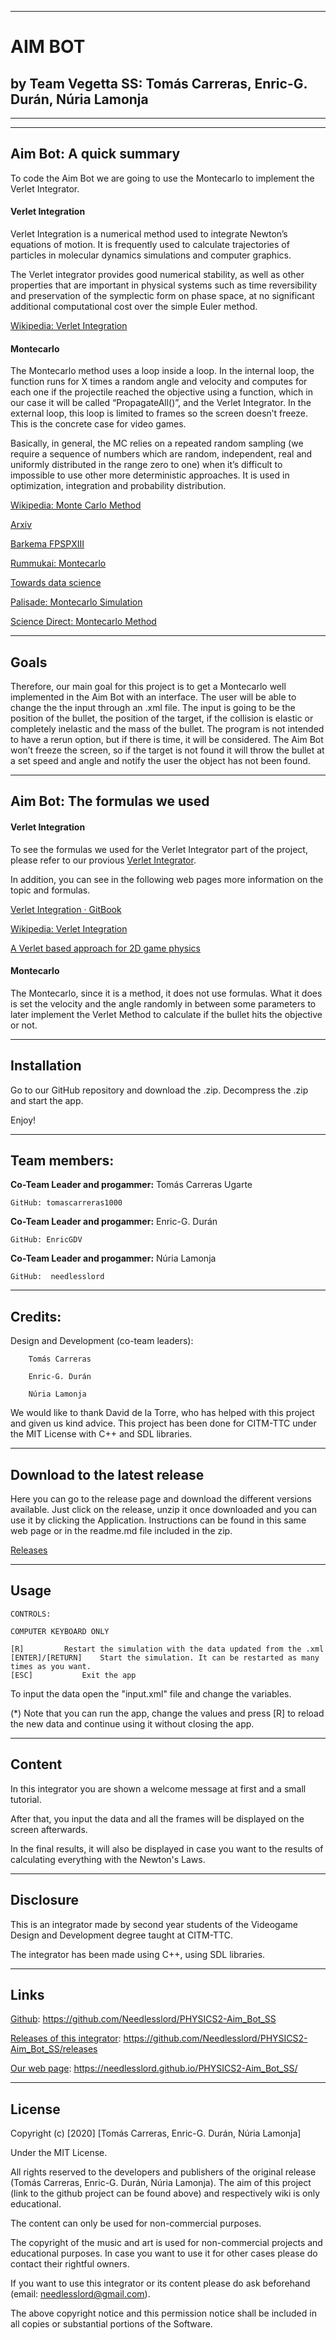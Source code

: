 


***



# AIM BOT


## by Team Vegetta SS: Tomás Carreras, Enric-G. Durán, Núria Lamonja



***

***



## Aim Bot: A quick summary

To code the Aim Bot we are going to use the Montecarlo to implement the Verlet Integrator.

#### Verlet Integration

Verlet Integration is a numerical method used to integrate Newton’s equations of motion. It is frequently used to calculate trajectories of particles in molecular dynamics simulations and computer graphics. 

The Verlet integrator provides good numerical stability, as well as other properties that are important in physical systems such as time reversibility and preservation of the symplectic form on phase space, at no significant additional computational cost over the simple Euler method. 

[Wikipedia: Verlet Integration](https://en.wikipedia.org/wiki/Verlet_integration)

#### Montecarlo

The Montecarlo method uses a loop inside a loop. In the internal loop, the function runs for X times a random angle and velocity and computes for each one if the projectile reached the objective using a function, which in our case it will be called “PropagateAll()”, and the Verlet Integrator. In the external loop, this loop is limited to frames so the screen doesn’t freeze. This is the concrete case for video games. 

Basically, in general, the MC relies on a repeated random sampling (we require a sequence of numbers which are random, independent, real and uniformly distributed in the range zero to one) when it’s difficult to impossible to use other more deterministic approaches. It is used in optimization, integration and probability distribution.

[Wikipedia: Monte Carlo Method](https://en.wikipedia.org/wiki/Monte_Carlo_method)


[Arxiv](https://arxiv.org/pdf/cond-mat/0104167.pdf)


[Barkema FPSPXIII](http://itf.fys.kuleuven.be/~fpspXIII/material/Barkema_FPSPXIII.pdf)


[Rummukai: Montecarlo](https://www.mv.helsinki.fi/home/rummukai/lectures/montecarlo_oulu/lectures/mc_notes1.pdf)


[Towards data science](https://towardsdatascience.com/the-house-always-wins-monte-carlo-simulation-eb82787da2a3)


[Palisade: Montecarlo Simulation](https://www.palisade.com/risk/monte_carlo_simulation.asp)


[Science Direct: Montecarlo Method](https://www.sciencedirect.com/topics/neuroscience/monte-carlo-method)



***



## Goals


Therefore, our main goal for this project is to get a Montecarlo well implemented in the Aim Bot with an interface. The user will be able to change the the input through an .xml file. The input is going to be the position of the bullet, the position of the target, if the collision is elastic or completely inelastic and the mass of the bullet. The program is not intended to have a rerun option, but if there is time, it will be considered. The Aim Bot won’t freeze the screen, so if the target is not found it will throw the bullet at a set speed and angle and notify the user the object has not been found.



***



## Aim Bot: The formulas we used

#### Verlet Integration

To see the formulas we used for the Verlet Integrator part of the project, please refer to our provious [Verlet Integrator](https://github.com/Needlesslord/PHYSICS2-Verlet_Integrator).

In addition, you can see in the following web pages more information on the topic and formulas.

[Verlet Integration · GitBook](https://www.algorithm-archive.org/contents/verlet_integration/verlet_integration.html)

[Wikipedia: Verlet Integration](https://en.wikipedia.org/wiki/Verlet_integration)

[A Verlet based approach for 2D game physics](https://www.gamedev.net/articles/programming/math-and-physics/a-verlet-based-approach-for-2d-game-physics-r2714)

#### Montecarlo

The Montecarlo, since it is a method, it does not use formulas. What it does is set the velocity and the angle randomly in between some parameters to later implement the Verlet Method to calculate if the bullet hits the objective or not.



***



## Installation


Go to our GitHub repository and download the .zip. Decompress the .zip and start the app.

Enjoy!



***



## Team members:


**Co-Team Leader and progammer:** Tomás Carreras Ugarte

	GitHub: tomascarreras1000

**Co-Team Leader and progammer:** Enric-G. Durán

	GitHub: EnricGDV

**Co-Team Leader and progammer:** Núria Lamonja

	GitHub:	 needlesslord



***



## Credits:


Design and Development (co-team leaders): 

		Tomás Carreras
		
		Enric-G. Durán
	
		Núria Lamonja


We would like to thank David de la Torre, who has helped with this project and given us kind advice.
This project has been done for CITM-TTC under the MIT License with C++ and SDL libraries.



***



## Download to the latest release


Here you can go to the release page and download the different versions available. Just click on the release, unzip it once downloaded and you can use it by clicking the Application.
Instructions can be found in this same web page or in the readme.md file included in the zip.


[Releases](https://github.com/Needlesslord/PHYSICS2-Aim_Bot_SS/releases)



***



## Usage


	CONTROLS:

	COMPUTER KEYBOARD ONLY

	[R]			Restart the simulation with the data updated from the .xml
	[ENTER]/[RETURN]	Start the simulation. It can be restarted as many times as you want.
	[ESC]			Exit the app

To input the data open the "input.xml" file and change the variables. 

(*) Note that you can run the app, change the values and press [R] to reload the new data and continue using it without closing the app.



***



## Content


In this integrator you are shown a welcome message at first and a small tutorial. 

After that, you input the data and all the frames will be displayed on the screen afterwards.

In the final results, it will also be displayed in case you want to the results of calculating everything with the Newton's Laws.



***



## Disclosure


This is an integrator made by second year students of the Videogame Design and Development degree taught at CITM-TTC.

The integrator has been made using C++, using SDL libraries.



***



## Links


[Github](https://github.com/Needlesslord/PHYSICS2-Aim_Bot_SS): https://github.com/Needlesslord/PHYSICS2-Aim_Bot_SS

[Releases of this integrator](https://github.com/Needlesslord/PHYSICS2-Aim_Bot_SS/releases): https://github.com/Needlesslord/PHYSICS2-Aim_Bot_SS/releases

[Our web page](https://needlesslord.github.io/PHYSICS2-Aim_Bot_SS/): https://needlesslord.github.io/PHYSICS2-Aim_Bot_SS/



***



## License


Copyright (c) [2020] [Tomás Carreras, Enric-G. Durán, Núria Lamonja]

Under the MIT License.

All rights reserved to the developers and publishers of the original release (Tomás Carreras, Enric-G. Durán, Núria Lamonja). 
The aim of this project (link to the github project can be found above) and respectively wiki is only educational. 

The content can only be used for non-commercial purposes. 

The copyright of the music and art is used for non-commercial projects and educational purposes.
In case you want to use it for other cases please do contact their rightful owners.

If you want to use this integrator or its content please do ask beforehand (email: needlesslord@gmail.com).

The above copyright notice and this permission notice shall be included in all
copies or substantial portions of the Software.
